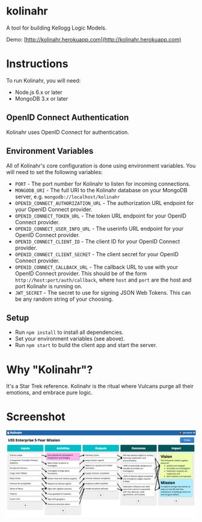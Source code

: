# kolinahr
A tool for building Kellogg Logic Models.

Demo: [http://kolinahr.herokuapp.com](http://kolinahr.herokuapp.com)

# Instructions
To run Kolinahr, you will need:
 * Node.js 6.x or later
 * MongoDB 3.x or later

## OpenID Connect Authentication
Kolinahr uses OpenID Connect for authentication.

## Environment Variables
All of Kolinahr's core configuration is done using environment variables. You will need to set the following variables:
 * `PORT` - The port number for Kolinahr to listen for incoming connections.
 * `MONGODB_URI` - The full URI to the Kolinahr database on your MongoDB server, e.g. `mongodb://localhost/kolinahr`
 * `OPENID_CONNECT_AUTHORIZATION_URL` - The authorization URL endpoint for your OpenID Connect provider.
 * `OPENID_CONNECT_TOKEN_URL` - The token URL endpoint for your OpenID Connect provider.
 * `OPENID_CONNECT_USER_INFO_URL` - The userinfo URL endpoint for your OpenID Connect provider.
 * `OPENID_CONNECT_CLIENT_ID` - The client ID for your OpenID Connect provider.
 * `OPENID_CONNECT_CLIENT_SECRET` - The client secret for your OpenID Connect provider.
 * `OPENID_CONNECT_CALLBACK_URL` - The callback URL to use with your OpenID Connect provider. This should be of the form `http://host:port/auth/callback`, where `host` and `port` are the host and port Kolinahr is running on.
 * `JWT_SECRET` - The secret to use for signing JSON Web Tokens. This can be any random string of your choosing.

## Setup
 * Run `npm install` to install all dependencies.
 * Set your environment variables (see above).
 * Run `npm start` to build the client app and start the server.

# Why "Kolinahr"?
It's a Star Trek reference. Kolinahr is the ritual where Vulcans purge all their emotions, and embrace pure logic. 

# Screenshot
![Screenshot](https://raw.githubusercontent.com/joeattardi/kolinahr/master/screenshot.png)

